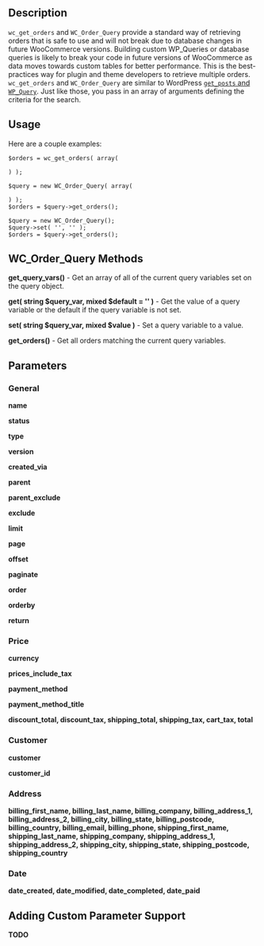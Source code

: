 ## Description

`wc_get_orders` and `WC_Order_Query` provide a standard way of retrieving orders that is safe to use and will not break due to database changes in future WooCommerce versions. Building custom WP_Queries or database queries is likely to break your code in future versions of WooCommerce as data moves towards custom tables for better performance. This is the best-practices way for plugin and theme developers to retrieve multiple orders. `wc_get_orders` and `WC_Order_Query` are similar to WordPress [`get_posts` and `WP_Query`](https://codex.wordpress.org/Class_Reference/WP_Query). Just like those, you pass in an array of arguments defining the criteria for the search.

## Usage

Here are a couple examples:

```
$orders = wc_get_orders( array(

) );
```

```
$query = new WC_Order_Query( array(

) );
$orders = $query->get_orders();
```

```
$query = new WC_Order_Query();
$query->set( '', '' );
$orders = $query->get_orders();
```

## WC_Order_Query Methods

**get_query_vars()** - Get an array of all of the current query variables set on the query object.

**get( string $query_var, mixed $default = '' )** - Get the value of a query variable or the default if the query variable is not set.

**set( string $query_var, mixed $value )** - Set a query variable to a value.

**get_orders()** - Get all orders matching the current query variables.

## Parameters

### General
**name**

**status**

**type**

**version**

**created_via**

**parent**

**parent_exclude**

**exclude**

**limit**

**page**

**offset**

**paginate**

**order**

**orderby**

**return**

### Price
**currency**

**prices_include_tax**

**payment_method**

**payment_method_title**

**discount_total, discount_tax, shipping_total, shipping_tax, cart_tax, total**

### Customer

**customer**

**customer_id**

### Address

**billing_first_name, billing_last_name, billing_company, billing_address_1, billing_address_2, billing_city, billing_state, billing_postcode, billing_country, billing_email, billing_phone, shipping_first_name, shipping_last_name, shipping_company, shipping_address_1, shipping_address_2, shipping_city, shipping_state, shipping_postcode, shipping_country**

### Date

**date_created, date_modified, date_completed, date_paid**

## Adding Custom Parameter Support

**TODO**